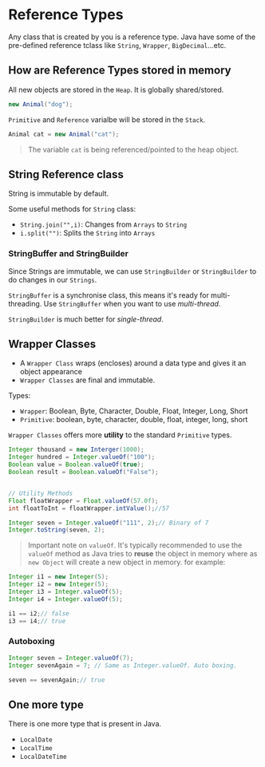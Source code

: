 # Reference Types

Any class that is created by you is a reference type. Java have some of the pre-defined reference tclass like `String`, `Wrapper`, `BigDecimal`...etc.

## How are Reference Types stored in memory

All new objects are stored in the `Heap`. It is globally shared/stored.

```Java
new Animal("dog");
```

`Primitive` and `Reference` varialbe will be stored in the `Stack`.

```Java
Animal cat = new Animal("cat");
```

> The variable `cat` is being referenced/pointed to the heap object.

## String Reference class

String is immutable by default.

Some useful methods for `String` class:

- `String.join("",i)`: Changes from `Arrays` to `String`
- `i.split("")`: Splits the `String` into `Arrays`

### StringBuffer and StringBuilder

Since Strings are immutable, we can use `StringBuilder` or `StringBuilder` to do changes in our `Strings`.

`StringBuffer` is a synchronise class, this means it's ready for multi-threading. Use `StringBuffer` when you want to use *multi-thread*.

`StringBuilder` is much better for *single-thread*.

## Wrapper Classes

- A `Wrapper Class` wraps (encloses) around a data type and gives it an object appearance
- `Wrapper Classes` are final and immutable.

Types:

- `Wrapper`: Boolean, Byte, Character, Double, Float, Integer, Long, Short
- `Primitive`: boolean, byte, character, double, float, integer, long, short

`Wrapper Classes` offers more **utility** to the standard `Primitive` types.

```Java
Integer thousand = new Interger(1000);
Integer hundred = Integer.valueOf("100");
Boolean value = Boolean.valueOf(true);
Boolean result = Boolean.valueOf("False");


// Utility Methods
Float floatWrapper = Float.valueOf(57.0f);
int floatToInt = floatWrapper.intValue();//57

Integer seven = Integer.valueOf("111", 2);// Binary of 7
Integer.toString(seven, 2);
```

> Important note on `valueOf`. It's typically recommended to use the `valueOf` method as Java tries to **reuse** the object in memory where as `new Object` will create a new object in memory. for example:

```Java
Integer i1 = new Integer(5);
Integer i2 = new Integer(5);
Integer i3 = Integer.valueOf(5);
Integer i4 = Integer.valueOf(5);

i1 == i2;// false
i3 == i4;// true
```

### Autoboxing

```Java
Integer seven = Integer.valueOf(7);
Integer sevenAgain = 7; // Same as Integer.valueOf. Auto boxing.

seven == sevenAgain;// true
```

## One more type

There is one more type that is present in Java.

- `LocalDate`
- `LocalTime`
- `LocalDateTime`
